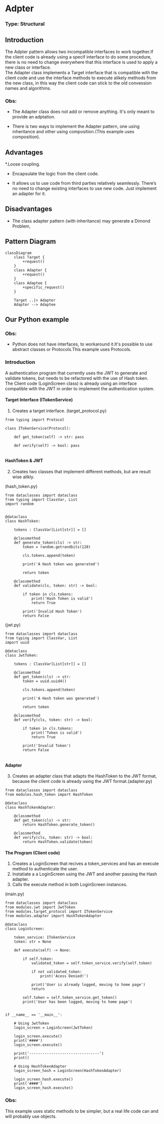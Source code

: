 # Adpter

### Type: Structural

## Introduction

The Adpter pattern allows two incompatible interfaces to work together.If the client code is already using a specif interface to do some procedure, there is no need to change everywhere that this interface is used to apply a new class or interface.<br>
The Adapter class implements a Target interface that is compatible with the client code and use the interface methods to execute alikely methods from the new class, in this way the client code can stick to the old convession names and algorithms.

### Obs:

* The Adapter class does not add or remove anything. It's only meant to provide an adptation.

* There is two ways to implement the Adapter pattern, one using inheritance and other using composition.(This example uses composition).

## Advantages

*.Loose coupling.

* Encapsulate the logic from the client code.

* It allows us to use code from third parties relatively seamlessly. There’s no need to change existing interfaces to use new code. Just implement an adapter for it.

## Disadvantages

* The class adapter pattern (with inheritance) may generate a Dimond Problem,

## Pattern Diagram
```mermaid
classDiagram
    class Target {
        +request()
    }
    class Adapter {
        +request()
    }
    class Adaptee {
        +specific_request()
    }
   
    Target ..|> Adapter
    Adapter --> Adaptee

```
## Our Python example

### Obs: 

* Python does not have interfaces, to workaround it.It's possible to use abstract classes or Protocols.This example uses Protocols. 

### Introduction

A authentication program that currently uses the JWT to generate and validate tokens, but needs to be refactored with the use of Hash token.<br>
The Client code (LoginScreen class) is already using an interface compatible with the JWT in order to implement the authentication system.

#### Target Interface (ITokenService)

1. Creates a target interface. (target_protocol.py)

```
from typing import Protocol

class ITokenService(Protocol):
    
    def get_token(self) -> str: pass
    
    def verify(self) -> bool: pass
    
```

#### HashToken & JWT

2. Creates two classes that implement different methods, but are result wise alikly.

(hash_token.py)

```
from dataclasses import dataclass
from typing import ClassVar, List
import random


@dataclass
class HashToken:
    
    tokens : ClassVar[List[str]] = []
    
    @classmethod
    def generate_token(cls) -> str:
        token = random.getrandbits(128)
        
        cls.tokens.append(token)
        
        print('A Hash token was generated')
        
        return token
    
    @classmethod
    def validate(cls, token: str) -> bool:
        
        if token in cls.tokens:
            print('Hash Token is valid')
            return True
        
        print('Invalid Hash Token')
        return False

```

(jwt.py)

```
from dataclasses import dataclass
from typing import ClassVar, List
import uuid

@dataclass
class JwtToken:
    
    tokens : ClassVar[List[str]] = []
    
    @classmethod
    def get_token(cls) -> str:
        token = uuid.uuid4()
        
        cls.tokens.append(token)
        
        print('A Hash token was generated')
        
        return token
    
    @classmethod
    def verify(cls, token: str) -> bool:
        
        if token in cls.tokens:
            print('Token is valid')
            return True
        
        print('Invalid Token')
        return False
        
```

#### Adapter

3. Creates an adapter class that adapts the HashToken to the JWT format, because the client code is already using the JWT format.(adapter.py)

```
from dataclasses import dataclass
from modules.hash_token import HashToken

@dataclass
class HashTokenAdapter:
    
    @classmethod
    def get_token(cls) -> str:
        return HashToken.generate_token()
    
    @classmethod
    def verify(cls, token: str) -> bool:
        return HashToken.validate(token)
```

#### The Program (Client code)

1. Creates a LoginScreen that recives a token_services and has an execute method to authenticate the user.
2. Instatiate a a LoginScreen using the JWT and another passing the Hash adapter.
3. Calls the execute method in both LoginScreen instances. 

(main.py)

```
from dataclasses import dataclass
from modules.jwt import JwtToken
from modules.target_protocol import ITokenService
from modules.adapter import HashTokenAdapter

@dataclass
class LoginScreen:
    
    token_service: ITokenService
    token: str = None
    
    def execute(self) -> None:
        
        if self.token:
            validated_token = self.token_service.verify(self.token)
            
            if not validated_token:
                print('Acess Denied!')

            print('User is already logged, moving to home page')
            return
        
        self.token = self.token_service.get_token()
        print('User has been logged, moving to home page')


if __name__ == '__main__':
    
    # Using JwtToken
    login_screen = LoginScreen(JwtToken)
    
    login_screen.execute()
    print('####')
    login_screen.execute()
    
    print('--------------------------------')
    print()
    
    # Using HashTokenAdapter
    login_screen_hash = LoginScreen(HashTokenAdapter)
    
    login_screen_hash.execute()
    print('####')
    login_screen_hash.execute()

```

### Obs:

This example uses static methods to be simpler, but a real life code can and will probably use objects.